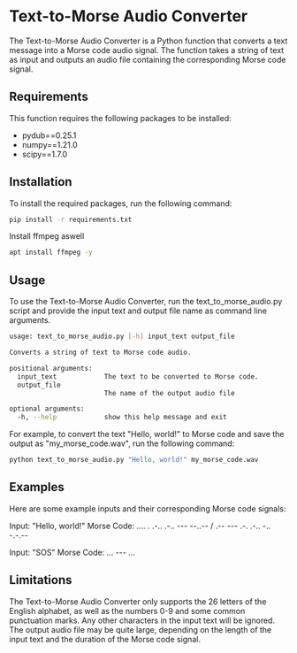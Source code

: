 # Text-to-Morse Audio Converter
The Text-to-Morse Audio Converter is a Python function that converts a text message into a Morse code audio signal. The function takes a string of text as input and outputs an audio file containing the corresponding Morse code signal.

## Requirements
This function requires the following packages to be installed:

- pydub==0.25.1
- numpy==1.21.0
- scipy==1.7.0

## Installation
To install the required packages, run the following command:
````bash
pip install -r requirements.txt
````
Install ffmpeg aswell
````bash
apt install ffmpeg -y
````

## Usage
To use the Text-to-Morse Audio Converter, run the text_to_morse_audio.py script and provide the input text and output file name as command line arguments.
````bash
usage: text_to_morse_audio.py [-h] input_text output_file 

Converts a string of text to Morse code audio.

positional arguments:
  input_text            The text to be converted to Morse code.
  output_file
                        The name of the output audio file

optional arguments:
  -h, --help            show this help message and exit
````

For example, to convert the text "Hello, world!" to Morse code and save the output as "my_morse_code.wav", run the following command:

````bash
python text_to_morse_audio.py "Hello, world!" my_morse_code.wav
````

## Examples
Here are some example inputs and their corresponding Morse code signals:

Input: "Hello, world!"
Morse Code: .... . .-.. .-.. --- --..-- / .-- --- .-. .-.. -.. -.-.--

Input: "SOS"
Morse Code: ... --- ...

## Limitations
The Text-to-Morse Audio Converter only supports the 26 letters of the English alphabet, as well as the numbers 0-9 and some common punctuation marks. Any other characters in the input text will be ignored.
The output audio file may be quite large, depending on the length of the input text and the duration of the Morse code signal.
